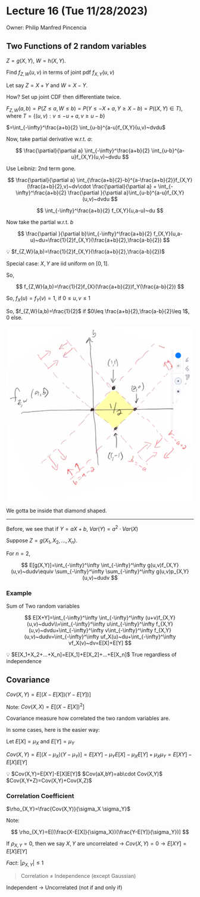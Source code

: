 # Lecture 16 (Tue 11/28/2023)

Owner: Philip Manfred Pincencia

## Two Functions of 2 random variables

$Z=g(X,Y)$, $W=h(X,Y)$. 

Find $f_{Z,W}(u,v)$ in terms of joint pdf $f_{X,Y}(u,v)$

Let say $Z=X+Y$ and $W=X-Y$.

How? Set up joint CDF then differentiate twice. 

$F_{Z,W}(a,b)=P(Z\leq a, W\leq b)=P(Y\leq -X+a, Y\geq X-b)=P((X,Y)\in T)$, where $T=\{(u,v):v\leq -u+a, v\geq u-b\}$

$=\int_{-\infty}^\frac{a+b}{2} \int_{u-b}^{a-u}f_{X,Y}(u,v)~dvdu$

Now, take partial derivative w.r.t. $a$: 

$$
\frac{\partial}{\partial a} \int_{-\infty}^\frac{a+b}{2} \int_{u-b}^{a-u}f_{X,Y}(u,v)~dvdu
$$

Use Leibniz: 2nd term gone. 

$$
\frac{\partial}{\partial a} \int_{\frac{a+b}{2}-b}^{a-\frac{a+b}{2}}f_{X,Y}(\frac{a+b}{2},v)~dv\cdot \frac{\partial}{\partial a} +  \int_{-\infty}^\frac{a+b}{2} \frac{\partial }{\partial a}\int_{u-b}^{a-u}f_{X,Y}(u,v)~dvdu
$$

$$
\int_{-\infty}^\frac{a+b}{2} f_{X,Y}(u,a-u)~du
$$

Now take the partial w.r.t. $b$

$$
\frac{\partial }{\partial b}\int_{-\infty}^\frac{a+b}{2} f_{X,Y}(u,a-u)~du=\frac{1}{2}f_{X,Y}(\frac{a+b}{2},\frac{a-b}{2})
$$

<aside>
💡 $f_{Z,W}(a,b)=\frac{1}{2}f_{X,Y}(\frac{a+b}{2},\frac{a-b}{2})$

</aside>

Special case: $X,Y$ are iid uniform on $[0,1]$.

So, 

$$
f_{Z,W}(a,b)=\frac{1}{2}f_{X}(\frac{a+b}{2})f_Y(\frac{a-b}{2})
$$

So, $f_X(u)=f_Y(v)=1$, if $0\leq u,v\leq 1$

So, $f_{Z,W}(a,b)=\frac{1}{2}$ if $0\leq \frac{a+b}{2},\frac{a-b}{2}\leq 1$, 0 else. 

![Untitled](Untitled%2012.png)

We gotta be inside that diamond shaped. 

---

Before, we see that if $Y=aX+b$, $Var(Y)=a^2\cdot Var(X)$

Suppose $Z=g(X_1, X_2, …,X_n)$. 

For $n=2$, 

$$
E[g(X,Y)]=\int_{-\infty}^\infty \int_{-\infty}^\infty g(u,v)f_{X,Y}(u,v)~dudv\equiv \sum_{-\infty}^\infty \sum_{-\infty}^\infty g(u,v)p_{X,Y}(u,v)~dudv
$$

### Example

Sum of Two random variables

$$
E[X+Y]=\int_{-\infty}^\infty \int_{-\infty}^\infty (u+v)f_{X,Y}(u,v)~dudv\\=\int_{-\infty}^\infty u\int_{-\infty}^\infty f_{X,Y}(u,v)~dvdu+\int_{-\infty}^\infty v\int_{-\infty}^\infty f_{X,Y}(u,v)~dudv=\int_{-\infty}^\infty uf_X(u)~du+\int_{-\infty}^\infty vf_X(v)~dv=E[X]+E[Y]
$$

<aside>
💡 $E[X_1+X_2+…+X_n]=E[X_1]+E[X_2]+…+E[X_n]$
True regardless of independence

</aside>

## Covariance

$Cov(X,Y)=E[(X-E[X])(Y-E[Y])]$

Note: $Cov(X,X)=E[(X-E[X])^2]$

Covariance measure how correlated the two random variables are.

In some cases, here is the easier way: 

Let $E[X]=\mu_X$ and $E[Y]=\mu_Y$

$Cov(X,Y)=E[(X-\mu_X)(Y-\mu_Y)]=E[XY]-\mu_YE[X]-\mu_XE[Y]+\mu_X\mu_Y=E[XY]-E[X]E[Y]$

<aside>
💡 $Cov(X,Y)=E[XY]-E[X]E[Y]$
$Cov(aX,bY)=ab\cdot Cov(X,Y)$
$Cov(X,Y+Z)=Cov(X,Y)+Cov(X,Z)$

</aside>

### Correlation Coefficient

$\rho_{X,Y}=\frac{Cov(X,Y)}{\sigma_X \sigma_Y}$

Note: 

$$
\rho_{X,Y}=E[(\frac{X-E[X]}{\sigma_X})(\frac{Y-E[Y]}{\sigma_Y})]
$$

If $\rho_{X,Y}=0$, then we say $X,Y$ are uncorrelated → $Cov(X,Y)=0\to E[XY]=E[X]E[Y]$

*Fact*: $|\rho_{X,Y}|\leq 1$

> Correlation $\neq$ Independence   (except Gaussian)

Independent → Uncorrelated   (not if and only if)
>